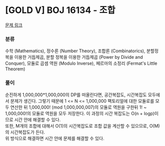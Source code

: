 # [GOLD V] BOJ 16134 - 조합

[문제 링크](https://boj.kr/16134)

### 분류

수학 (Mathematics), 정수론 (Number Theory), 조합론 (Combinatorics), 분할정복을 이용한 거듭제곱, 분할 정복을 이용한 거듭제곱 (Power by Divide and Conquer), 모듈로 곱셈 역원 (Modulo Inverse), 페르마의 소정리 (Fermat's Little Theorem)

### 풀이

순진하게 1,000,000*1,000,000의 DP를 떠올린다면, 공간복잡도, 시간복잡도 모두에서 문제가 생긴다. 그렇기 때문에 1 <= N <= 1,000,000 팩토리얼에 대한 모듈로를 모두 연산한 뒤 1,000,000! (mod 1,000,000,007)의 모듈로 역원을 구한뒤 1! ~ 1,000,000!의 모듈로 역원을 모두 저장한다. 이 과정의 시간 복잡도는 O(n + logp)이므로 시간 안에 해결할 수 있다.  
또한, M개의 조합에 대해서 O(1)의 시간복잡도로 조합 값을 계산할 수 있으므로, O(M)의 시간복잡도가 든다.  
위 방식으로 해결하면 시간 안에 문제를 해결할 수 있다.